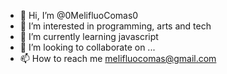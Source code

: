 - 👋 Hi, I’m @0MelifluoComas0
- 👀 I’m interested in programming, arts and tech
- 🌱 I’m currently learning javascript
- 💞️ I’m looking to collaborate on ...
- 📫 How to reach me melifluocomas@gmail.com

<!---
0MelifluoComas0/0MelifluoComas0 is a ✨ special ✨ repository because its `README.md` (this file) appears on your GitHub profile.
You can click the Preview link to take a look at your changes.
--->
